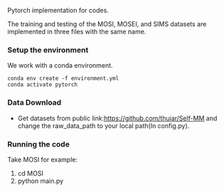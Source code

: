Pytorch implementation for codes.

The training and testing of the MOSI, MOSEI, and SIMS datasets are implemented in three files with the same name.


### Setup the environment

We work with a conda environment.

```
conda env create -f environment.yml
conda activate pytorch
```

### Data Download

- Get datasets from public link:https://github.com/thuiar/Self-MM and  change the raw_data_path  to your local path(In config.py).

### Running the code

Take MOSI for example:
1. cd MOSI
2. python main.py 
